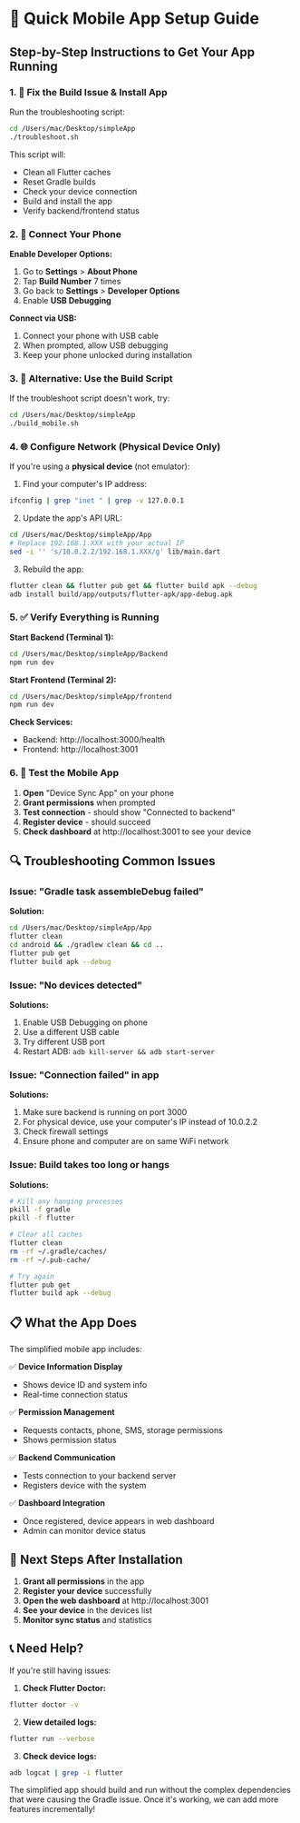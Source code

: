 # 📱 Quick Mobile App Setup Guide

## Step-by-Step Instructions to Get Your App Running

### 1. 🔧 Fix the Build Issue & Install App

Run the troubleshooting script:
```bash
cd /Users/mac/Desktop/simpleApp
./troubleshoot.sh
```

This script will:
- Clean all Flutter caches
- Reset Gradle builds
- Check your device connection
- Build and install the app
- Verify backend/frontend status

### 2. 📱 Connect Your Phone

**Enable Developer Options:**
1. Go to **Settings** > **About Phone**
2. Tap **Build Number** 7 times
3. Go back to **Settings** > **Developer Options**
4. Enable **USB Debugging**

**Connect via USB:**
1. Connect your phone with USB cable
2. When prompted, allow USB debugging
3. Keep your phone unlocked during installation

### 3. 🚀 Alternative: Use the Build Script

If the troubleshoot script doesn't work, try:
```bash
cd /Users/mac/Desktop/simpleApp
./build_mobile.sh
```

### 4. 🌐 Configure Network (Physical Device Only)

If you're using a **physical device** (not emulator):

1. Find your computer's IP address:
```bash
ifconfig | grep "inet " | grep -v 127.0.0.1
```

2. Update the app's API URL:
```bash
cd /Users/mac/Desktop/simpleApp/App
# Replace 192.168.1.XXX with your actual IP
sed -i '' 's/10.0.2.2/192.168.1.XXX/g' lib/main.dart
```

3. Rebuild the app:
```bash
flutter clean && flutter pub get && flutter build apk --debug
adb install build/app/outputs/flutter-apk/app-debug.apk
```

### 5. ✅ Verify Everything is Running

**Start Backend (Terminal 1):**
```bash
cd /Users/mac/Desktop/simpleApp/Backend
npm run dev
```

**Start Frontend (Terminal 2):**
```bash
cd /Users/mac/Desktop/simpleApp/frontend
npm run dev
```

**Check Services:**
- Backend: http://localhost:3000/health
- Frontend: http://localhost:3001

### 6. 📱 Test the Mobile App

1. **Open** "Device Sync App" on your phone
2. **Grant permissions** when prompted
3. **Test connection** - should show "Connected to backend"
4. **Register device** - should succeed
5. **Check dashboard** at http://localhost:3001 to see your device

## 🔍 Troubleshooting Common Issues

### Issue: "Gradle task assembleDebug failed"
**Solution:**
```bash
cd /Users/mac/Desktop/simpleApp/App
flutter clean
cd android && ./gradlew clean && cd ..
flutter pub get
flutter build apk --debug
```

### Issue: "No devices detected"
**Solutions:**
1. Enable USB Debugging on phone
2. Use a different USB cable
3. Try different USB port
4. Restart ADB: `adb kill-server && adb start-server`

### Issue: "Connection failed" in app
**Solutions:**
1. Make sure backend is running on port 3000
2. For physical device, use your computer's IP instead of 10.0.2.2
3. Check firewall settings
4. Ensure phone and computer are on same WiFi network

### Issue: Build takes too long or hangs
**Solutions:**
```bash
# Kill any hanging processes
pkill -f gradle
pkill -f flutter

# Clear all caches
flutter clean
rm -rf ~/.gradle/caches/
rm -rf ~/.pub-cache/

# Try again
flutter pub get
flutter build apk --debug
```

## 📋 What the App Does

The simplified mobile app includes:

✅ **Device Information Display**
- Shows device ID and system info
- Real-time connection status

✅ **Permission Management**
- Requests contacts, phone, SMS, storage permissions
- Shows permission status

✅ **Backend Communication**
- Tests connection to your backend server
- Registers device with the system

✅ **Dashboard Integration**
- Once registered, device appears in web dashboard
- Admin can monitor device status

## 🎯 Next Steps After Installation

1. **Grant all permissions** in the app
2. **Register your device** successfully
3. **Open the web dashboard** at http://localhost:3001
4. **See your device** in the devices list
5. **Monitor sync status** and statistics

## 📞 Need Help?

If you're still having issues:

1. **Check Flutter Doctor:**
```bash
flutter doctor -v
```

2. **View detailed logs:**
```bash
flutter run --verbose
```

3. **Check device logs:**
```bash
adb logcat | grep -i flutter
```

The simplified app should build and run without the complex dependencies that were causing the Gradle issue. Once it's working, we can add more features incrementally!
